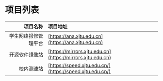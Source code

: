 # 项目列表

| 项目名称 | 项目地址 |
| ---: | :--- |
| 学生网络报修管理平台 | [https://ana.xjtu.edu.cn](https://ana.xjtu.edu.cn) |
| 开源软件镜像站 | [https://mirrors.xjtu.edu.cn](https://mirrors.xjtu.edu.cn) |
| 校内测速站 | [https://speed.xjtu.edu.cn/](https://speed.xjtu.edu.cn/) |



